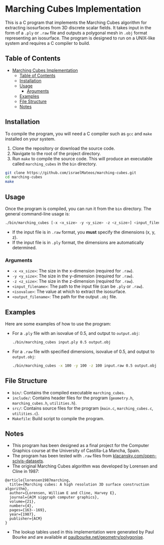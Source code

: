 # Marching Cubes Implementation

This is a C program that implements the Marching Cubes algorithm for extracting isosurfaces from 3D discrete scalar fields. It takes input in the form of a `.ply` or `.raw` file and outputs a polygonal mesh in `.obj` format representing an isosurface. The program is designed to run on a UNIX-like system and requires a C compiler to build.

## Table of Contents
- [Marching Cubes Implementation](#marching-cubes-implementation)
  - [Table of Contents](#table-of-contents)
  - [Installation](#installation)
  - [Usage](#usage)
    - [Arguments](#arguments)
  - [Examples](#examples)
  - [File Structure](#file-structure)
  - [Notes](#notes)

## Installation

To compile the program, you will need a C compiler such as `gcc` and `make` installed on your system.

1. Clone the repository or download the source code.
2. Navigate to the root of the project directory.
3. Run `make` to compile the source code. This will produce an executable called `marching_cubes` in the `bin` directory.

```bash
git clone https://github.com/israelMateos/marching-cubes.git
cd marching-cubes
make
```

## Usage

Once the program is compiled, you can run it from the `bin` directory. The general command-line usage is:

```bash
./bin/marching_cubes [-x <x_size> -y <y_size> -z <z_size>] <input_filename> <isovalue> <output_filename>
```

- If the input file is in `.raw` format, you **must** specify the dimensions (x, y, z).
- If the input file is in `.ply` format, the dimensions are automatically determined.

### Arguments

- `-x <x_size>`: The size in the x-dimension (required for `.raw`).
- `-y <y_size>`: The size in the y-dimension (required for `.raw`).
- `-z <z_size>`: The size in the z-dimension (required for `.raw`).
- `<input_filename>`: The path to the input file (can be `.ply` or `.raw`).
- `<isovalue>`: The value at which to extract the isosurface.
- `<output_filename>`: The path for the output `.obj` file.

## Examples

Here are some examples of how to use the program:

- For a `.ply` file with an isovalue of 0.5, and output to `output.obj`:

  ```bash
  ./bin/marching_cubes input.ply 0.5 output.obj
  ```

- For a `.raw` file with specified dimensions, isovalue of 0.5, and output to `output.obj`:

  ```bash
  ./bin/marching_cubes -x 100 -y 100 -z 100 input.raw 0.5 output.obj
  ```

## File Structure

- `bin/`: Contains the compiled executable `marching_cubes`.
- `include/`: Contains header files for the program (`geometry.h`, `marching_cubes.h`, `utilities.h`).
- `src/`: Contains source files for the program (`main.c`, `marching_cubes.c`, `utilities.c`).
- `Makefile`: Build script to compile the program.

## Notes

- This program has been designed as a final project for the Computer Graphics course at the University of Castilla-La Mancha, Spain.
- The program has been tested with `.raw` files from [klacansky.com/open-scivis-datasets](https://klacansky.com/open-scivis-datasets/).
- The original Marching Cubes algorithm was developed by Lorensen and Cline in 1987:

```
@article{lorensen1987marching,
  title={Marching cubes: A high resolution 3D surface construction algorithm},
  author={Lorensen, William E and Cline, Harvey E},
  journal={ACM siggraph computer graphics},
  volume={21},
  number={4},
  pages={163--169},
  year={1987},
  publisher={ACM}
}
```
- The lookup tables used in this implementation were generated by Paul Bourke and are available at [paulbourke.net/geometry/polygonise](http://paulbourke.net/geometry/polygonise/).
